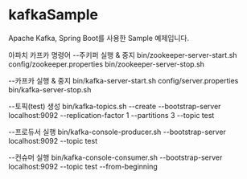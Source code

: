 # kafkaSample
Apache Kafka, Spring Boot를 사용한 Sample 예제입니다.

아파치 카프카 명령어
--주키퍼 실행 & 중지
bin/zookeeper-server-start.sh config/zookeeper.properties
bin/zookeeper-server-stop.sh

--카프카 실행 & 중지
bin/kafka-server-start.sh config/server.properties
bin/kafka-server-stop.sh

--토픽(test) 생성
bin/kafka-topics.sh --create --bootstrap-server localhost:9092 --replication-factor 1 --partitions 3 --topic test

--프로듀서 실행
bin/kafka-console-producer.sh --bootstrap-server localhost:9092 --topic test

--컨슈머 실행
bin/kafka-console-consumer.sh --bootstrap-server localhost:9092 --topic test --from-beginning

